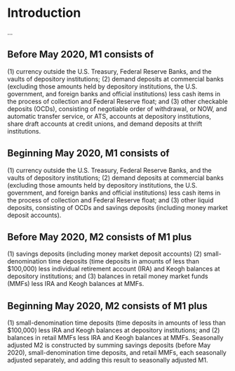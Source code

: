 # Introduction

...

## Before May 2020, M1 consists of

(1) currency outside the U.S. Treasury, Federal Reserve Banks, and the vaults of depository institutions; 
(2) demand deposits at commercial banks (excluding those amounts held by depository institutions, the U.S. government, and foreign banks and official institutions) less cash items in the process of collection and Federal Reserve float; and 
(3) other checkable deposits (OCDs), consisting of negotiable order of withdrawal, or NOW, and automatic transfer service, or ATS, accounts at depository institutions, share draft accounts at credit unions, and demand deposits at thrift institutions.

## Beginning May 2020, M1 consists of

(1) currency outside the U.S. Treasury, Federal Reserve Banks, and the vaults of depository institutions; 
(2) demand deposits at commercial banks (excluding those amounts held by depository institutions, the U.S. government, and foreign banks and official institutions) less cash items in the process of collection and Federal Reserve float; and 
(3) other liquid deposits, consisting of OCDs and savings deposits (including money market deposit accounts).

## Before May 2020, M2 consists of M1 plus

(1) savings deposits (including money market deposit accounts)
(2) small-denomination time deposits (time deposits in amounts of less than $100,000) less individual retirement account (IRA) and Keogh balances at depository institutions; and
(3) balances in retail money market funds (MMFs) less IRA and Keogh balances at MMFs.

## Beginning May 2020, M2 consists of M1 plus

(1) small-denomination time deposits (time deposits in amounts of less than $100,000) less IRA and Keogh balances at depository institutions; and 
(2) balances in retail MMFs less IRA and Keogh balances at MMFs. Seasonally adjusted M2 is constructed by summing savings deposits (before May 2020), small-denomination time deposits, and retail MMFs, each seasonally adjusted separately, and adding this result to seasonally adjusted M1.
